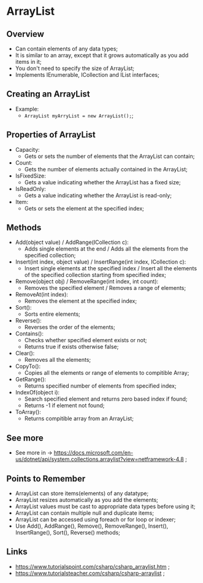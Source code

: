 # ArrayList

## Overview

- Can contain elements of any data types;
- It is similar to an array, except that it grows automatically as you add items in it;
- You don't need to specify the size of ArrayList;
- Implements IEnumerable, ICollection and IList interfaces;

## Creating an ArrayList

- Example:
  - `ArrayList myArryList = new ArrayList();`;

## Properties of ArrayList

- Capacity:
  - Gets or sets the number of elements that the ArrayList can contain;
- Count:
  - Gets the number of elements actually contained in the ArrayList;
- IsFixedSize:
  - Gets a value indicating whether the ArrayList has a fixed size;
- IsReadOnly:
  - Gets a value indicating whether the ArrayList is read-only;
- Item:
  - Gets or sets the element at the specified index;

## Methods

- Add(object value) / AddRange(ICollection c):
  - Adds single elements at the end / Adds all the elements from the specified collection;
- Insert(int index, object value) / InsertRange(int index, ICollection c):
  - Insert single elements at the specified index / Insert all the elements of the specified collection starting from specified index;
- Remove(object obj) / RemoveRange(int index, int count):
  - Removes the specified element / Removes a range of elements;
- RemoveAt(int index):
  - Removes the element at the specified index;
- Sort():
  - Sorts entire elements;
- Reverse():
  - Reverses the order of the elements;
- Contains():
  - Checks whether specified element exists or not;
  - Returns true if exists otherwise false;
- Clear():
  - Removes all the elements;
- CopyTo():
  - Copies all the elements or range of elements to compitible Array;
- GetRange():
  - Returns specified number of elements from specified index;
- IndexOf(object i):
  - Search specified element and returns zero based index if found;
  - Returns -1 if element not found;
- ToArray():
  - Returns compitible array from an ArrayList;

## See more

- See more in -> <https://docs.microsoft.com/en-us/dotnet/api/system.collections.arraylist?view=netframework-4.8> ;

## Points to Remember

- ArrayList can store items(elements) of any datatype;
- ArrayList resizes automatically as you add the elements;
- ArrayList values must be cast to appropriate data types before using it;
- ArrayList can contain multiple null and duplicate items;
- ArrayList can be accessed using foreach or for loop or indexer;
- Use Add(), AddRange(), Remove(), RemoveRange(), Insert(), InsertRange(), Sort(), Reverse() methods;

## Links

- <https://www.tutorialspoint.com/csharp/csharp_arraylist.htm> ;
- <https://www.tutorialsteacher.com/csharp/csharp-arraylist> ;
